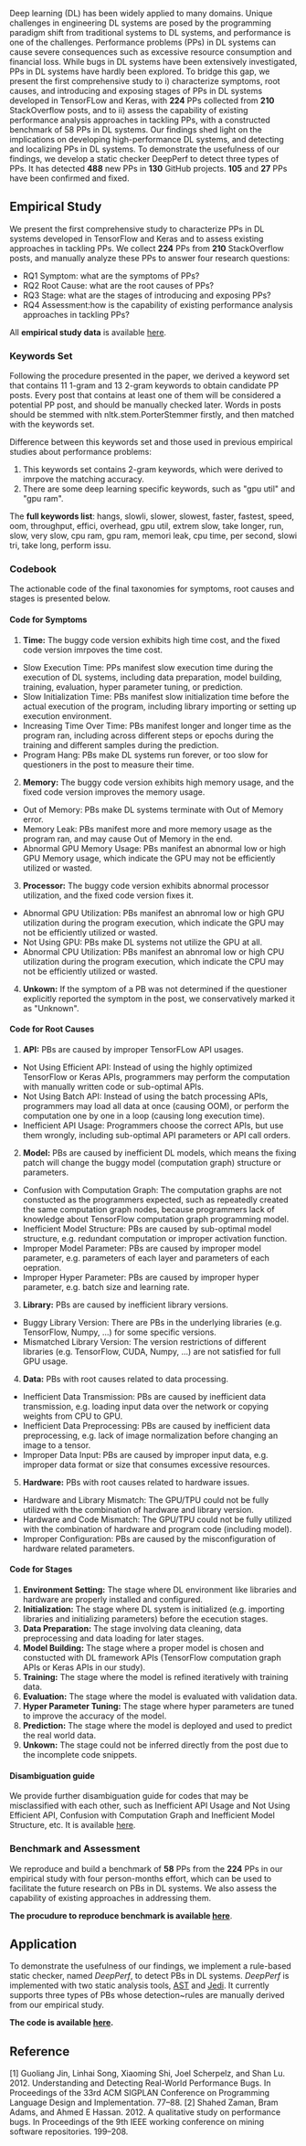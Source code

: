 Deep learning (DL) has been widely applied to many domains. Unique challenges in engineering DL systems are posed by the programming paradigm shift from traditional systems to DL systems, and performance is one of the challenges. Performance problems (PPs) in DL systems can cause severe consequences such as excessive resource consumption and financial loss. While bugs in DL systems have been extensively investigated, PPs in DL systems have hardly been explored. To bridge this gap, we present the first comprehensive study to i) characterize symptoms, root causes, and introducing and exposing stages
of PPs in DL systems developed in TensorFLow and Keras, with **224** PPs collected from **210** StackOverflow posts, and to ii) assess the capability of existing performance analysis approaches in tackling PPs, with a constructed benchmark of 58 PPs in DL systems. Our findings shed light on the implications on developing high-performance DL systems, and detecting and localizing PPs in DL systems. To demonstrate the usefulness of our findings, we develop a static checker DeepPerf to detect three types of PPs. It has detected **488** new PPs in **130** GitHub projects. **105** and **27** PPs have been confirmed and fixed.

## Empirical Study
We present the first comprehensive study to characterize PPs in DL systems developed in TensorFlow and Keras and to assess existing approaches in tackling PPs. We collect **224** PPs from **210** StackOverflow posts, and manually analyze these PPs to answer four research questions:

- RQ1 Symptom: what are the symptoms of PPs?
- RQ2 Root Cause: what are the root causes of PPs?
- RQ3 Stage: what are the stages of introducing and exposing PPs?
- RQ4 Assessment:how is the capability of existing performance analysis approaches in tackling PPs?
  
All **empirical study data** is available [here](https://github.com/DLPerf/DLPerf.github.io/blob/main/empirical_study).

### Keywords Set
Following the procedure presented in the paper, we derived a keyword set that contains 11 1-gram and 13 2-gram keywords to obtain candidate PP posts. Every post that contains at least one of them will be considered a potential PP post, and should be manually checked later. Words in posts should be stemmed with nltk.stem.PorterStemmer firstly, and then matched with the keywords set. 

Difference between this keywords set and those used in previous empirical studies about performance problems:
1. This keywords set contains 2-gram keywords, which were derived to imrpove the matching accuracy.
2. There are some deep learning specific keywords, such as "gpu util" and "gpu ram".

The **full keywords list**: hangs, slowli, slower, slowest, faster, fastest, speed, oom, throughput, effici, overhead, gpu util, extrem slow, take longer, run, slow, very slow, cpu ram, gpu ram, memori leak, cpu time, per second, slowi tri, take long, perform issu.

### Codebook
The actionable code of the final taxonomies for symptoms, root causes and stages is presented below.

#### Code for Symptoms
1. **Time:** The buggy code version exhibits high time cost, and the fixed code version imrpoves the time cost. 
  - Slow Execution Time: PPs manifest slow execution time during the execution of DL systems, including data preparation, model building, training, evaluation, hyper parameter tuning, or prediction.
  - Slow Initialization Time: PBs manifest slow initialization time before the actual execution of the program, including  library importing or setting up execution environment. 
  - Increasing Time Over Time: PBs manifest longer and longer time as the program ran, including across different steps or epochs during the training and different samples during the prediction. 
  - Program Hang: PBs make DL systems run forever, or too slow for questioners in the post to measure their time.
2. **Memory:** The buggy code version exhibits high memory usage, and the fixed code version improves the memory usage.
  - Out of Memory: PBs make DL systems terminate with Out of Memory error.
  - Memory Leak: PBs manifest more and more memory usage as the program ran, and may cause Out of Memory in the end.
  - Abnormal GPU Memory Usage: PBs manifest an abnormal low or high GPU Memory usage, which indicate the GPU may not be efficiently utilized or wasted. 
3. **Processor:** The buggy code version exhibits abnormal processor utilization, and the fixed code version fixes it.
  - Abnormal GPU Utilization: PBs manifest an abnromal low or high GPU utilization during the program execution, which indicate the GPU may not be efficiently utilized or wasted.
  - Not Using GPU: PBs make DL systems not utilize the GPU at all.
  - Abnormal CPU Utilization: PBs manifest an abnromal low or high CPU utilization during the program execution, which indicate the CPU may not be efficiently utilized or wasted.
4. **Unkown:** If the symptom of a PB was not determined if the questioner explicitly reported the symptom in the post,  we conservatively marked it as "Unknown".
#### Code for Root Causes
1. **API:** PBs are caused by improper TensorFLow API usages.
  - Not Using Efficient API: Instead of using the highly optimized TensorFlow or Keras APIs, programmers may perform the computation with manually written code or sub-optimal APIs.
  - Not Using Batch API: Instead of using the batch processing APIs, programmers may load all data at once (causing OOM), or perform the computation one by one in a loop (causing long execution time).
  - Inefficient API Usage: Programmers choose the correct APIs, but use them wrongly, including sub-optimal API parameters or API call orders.
2. **Model:** PBs are caused by inefficient DL models, which means the fixing patch will change the buggy model (computation graph) structure or parameters.
  - Confusion with Computation Graph: The computation graphs are not constucted as the programmers expected, such as repeatedly created the same computation graph nodes, because programmers lack of knowledge about TensorFlow computation graph programming model.
  - Inefficient Model Structure: PBs are caused by sub-optimal model structure, e.g. redundant computation or improper activation function.
  - Improper Model Parameter: PBs are caused by improper model parameter, e.g. parameters of each layer and parameters of each oepration.
  - Improper Hyper Parameter: PBs are caused by improper hyper parameter, e.g. batch size and learning rate.
3. **Library:** PBs are caused by inefficient library versions.
  - Buggy Library Version: There are PBs in the underlying libraries (e.g. TensorFlow, Numpy, ...) for some specific versions.
  - Mismatched Library Version: The version restrictions of different libraries (e.g. TensorFlow, CUDA, Numpy, ...) are not satisfied for full GPU usage.
4. **Data:** PBs with root causes related to data processing.
  - Inefficient Data Transmission: PBs are caused by inefficient data transmission, e.g. loading input data over the network or copying weights from CPU to GPU.
  - Inefficient Data Preprocessing: PBs are caused by inefficient data preprocessing, e.g. lack of image normalization before changing an image to a tensor.
  - Improper Data Input: PBs are caused by improper input data, e.g. improper data format or size that consumes excessive resources.
5. **Hardware:** PBs with root causes related to hardware issues.
  - Hardware and Library Mismatch: The GPU/TPU could not be fully utilized with the combination of hardware and library version.
  - Hardware and Code Mismatch: The GPU/TPU could not be fully utilized with the combination of hardware and program code (including model).
  - Improper Configuration: PBs are caused by the misconfiguration of hardware related parameters.
#### Code for Stages
1. **Environment Setting:** The stage where DL environment like libraries and hardware are properly installed and configured.
2. **Initialization:** The stage where DL system is initialized (e.g. importing libraries and initializing parameters) before the ececution stages.
3. **Data Preparation:** The stage involving data cleaning, data preprocessing and data loading for later stages.
4. **Model Building:** The stage where a proper model is chosen and constucted with DL framework APIs (TensorFlow computation graph APIs or Keras APIs in our study).
5. **Training:** The stage where the model is refined iteratively with training data.
6. **Evaluation:** The stage where the model is evaluated with validation data.
7. **Hyper Parameter Tuning:** The stage where hyper parameters are tuned to improve the accuracy of the model.
8. **Prediction:** The stage where the model is deployed and used to predict the real world data.
9. **Unkown:** The stage could not be inferred directly from the post due to the incomplete code snippets.

#### Disambiguation guide
We provide further disambiguation guide for codes that may be misclassified with each other, such as Inefficient API Usage and Not Using Efficient API, Confusion with Computation Graph and Inefficient Model Structure, etc. It is available [here](https://github.com/DLPerf/DLPerf.github.io/blob/main/empirical_study).

### Benchmark and Assessment

We reproduce and build a benchmark of **58** PPs from the **224** PPs in our empirical study with four person-months effort, which can be used to facilitate the future research on PBs in DL systems. We also assess the capability of existing approaches in addressing them.

**The procudure to reproduce benchmark is available [here](https://github.com/DLPerf/DLPerf.github.io/blob/main/benchmark)**.
## Application
To demonstrate the usefulness of our findings, we implement a rule-based static checker, named *DeepPerf*, to detect PBs in DL systems. *DeepPerf* is implemented with two static analysis tools, [AST](https://docs.python.org/3/library/ast.html) and [Jedi](https://github.com/davidhalter/jedi/). It currently supports three types of PBs whose detection~rules are manually derived from our empirical study. 

**The code is available [here](https://github.com/DLPerf/DLPerf.github.io/blob/main/tool).**

## Reference
\[1] Guoliang Jin, Linhai Song, Xiaoming Shi, Joel Scherpelz, and Shan Lu. 2012. Understanding and Detecting Real-World Performance Bugs. In Proceedings of the 33rd ACM SIGPLAN Conference on Programming Language Design and Implementation. 77–88.
\[2] Shahed Zaman, Bram Adams, and Ahmed E Hassan. 2012. A qualitative study on performance bugs. In Proceedings of the 9th IEEE working conference on mining software repositories. 199–208.
